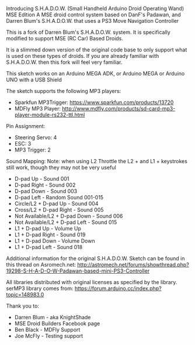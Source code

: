 Introducing S.H.A.D.O.W. (Small Handheld Arduino Droid Operating Wand) MSE Edition
A MSE droid control system based on DanF's Padawan, and Darren Blum's S.H.A.D.O.W. that uses a PS3 Move Navigation Controller

This is a fork of Darren Blum's S.H.A.D.O.W. system. It is specifically modified to support MSE (RC Car) Based Droids.

It is a slimmed down version of the original code base to only support what is used on these types of droids.
If you are already familiar with S.H.A.D.O.W. then this fork will feel very familiar.

This sketch works on an Arduino MEGA ADK, or Arduino MEGA or Arduino UNO with a USB Shield

The sketch supports the following MP3 players:

* Sparkfun MP3Trigger: https://www.sparkfun.com/products/13720
* MDFly MP3 Player: http://www.mdfly.com/products/sd-card-mp3-player-module-rs232-ttl.html

Pin Assignment:
* Steering Servo: 4
* ESC: 3
* MP3 Trigger: 2

Sound Mapping:
Note: when using L2 Throttle the L2 + and L1 + keystrokes still work, though they may not be very useful
* D-pad Up - Sound 001
* D-pad Right - Sound 002
* D-pad Down - Sound 003
* D-pad Left - Random Sound 001-015
* Circle/L2 + D-pad Up - Sound 004
* Cross/L2 + D-pad Right - Sound 005
* Not Available/L2 + D-pad Down - Sound 006
* Not Available/L2 + D-pad Left - Sound 015
* L1 + D-pad Up - Volume Up
* L1 + D-pad Right - Sound 019
* L1 + D-pad Down - Volume Down
* L1 + D-pad Left - Sound 018

Additional information for the original S.H.A.D.O.W. Sketch can be found in this thread on Asromech.net:
http://astromech.net/forums/showthread.php?19298-S-H-A-D-O-W-Padawan-based-mini-PS3-Controller

All libraries distributed with original licenses as specified by the library.
serMP3 library comes from: https://forum.arduino.cc/index.php?topic=148983.0

Thank you to:
* Darren Blum - aka KnightShade
* MSE Droid Builders Facebook page
* Ben Black - MDFly Support
* Joe McFly - Testing support
